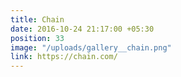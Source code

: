 ```yaml
---
title: Chain
date: 2016-10-24 21:17:00 +05:30
position: 33
image: "/uploads/gallery__chain.png"
link: https://chain.com/
---
```


